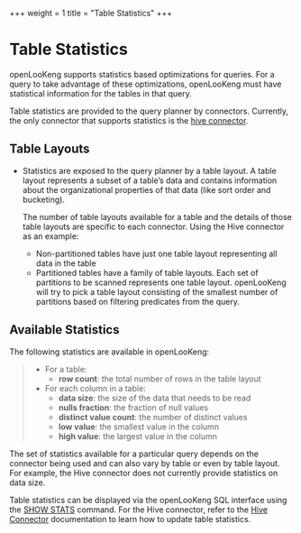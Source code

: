 +++
weight = 1
title = "Table Statistics"
+++

Table Statistics
================

openLooKeng supports statistics based optimizations for queries. For a query to  take advantage of these optimizations, openLooKeng must have statistical information for the tables in that query.

Table statistics are provided to the query planner by connectors. Currently, the only connector that supports statistics is the [hive connector](../connector/hive.html).

Table Layouts
-------------

-   Statistics are exposed to the query planner by a table layout. A table layout represents a subset of a table’s data and contains information about the organizational properties of that data (like sort order and bucketing).
    
     
    
    The number of table layouts available for a table and the details of those table layouts are specific to each connector.  Using the Hive connector as an example:
    
     
    
    - Non-partitioned tables have just one table layout representing all data in the table
    - Partitioned tables have a family of table layouts. Each set of partitions to be scanned represents one table layout.  openLooKeng will try to pick a table layout consisting of the smallest number of partitions based on filtering predicates from the query.

Available Statistics
--------------------

The following statistics are available in openLooKeng:

 

> - For a table:
>   - **row count**: the total number of rows in the table layout
> - For each column in a table:
>   - **data size**: the size of the data that needs to be read
>   - **nulls fraction**: the fraction of null values
>   - **distinct value count**: the number of distinct values
>   - **low value**: the smallest value in the column
>   - **high value**: the largest value in the column

 

The set of statistics available for a particular query depends on the connector being used and can also vary by table or even by table layout. For example, the Hive connector does not currently provide statistics on data size.

Table statistics can be displayed via the openLooKeng SQL interface using the [SHOW STATS](../sql/show-stats.html) command. For the Hive connector, refer to the [Hive Connector](../connector/hive.html) documentation to learn how to update table statistics.
